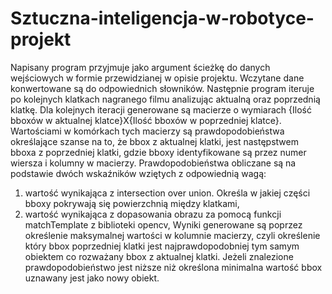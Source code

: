 # Sztuczna-inteligencja-w-robotyce-projekt
Napisany program przyjmuje jako argument ścieżkę do danych wejściowych w formie przewidzianej w opisie projektu.
Wczytane dane konwertowane są do odpowiednich słowników. Następnie program iteruje po kolejnych klatkach nagranego filmu analizując aktualną oraz poprzednią klatkę.
Dla kolejnych iteracji generowane są macierze o wymiarach {Ilość bboxów w aktualnej klatce}X{Ilość bboxów w poprzedniej klatce}. Wartościami w komórkach tych macierzy są prawdopodobieństwa określające szanse na to, że bbox z aktualnej klatki, jest następstwem bboxa z poprzedniej klatki, gdzie bboxy identyfikowane są przez numer wiersza i kolumny w macierzy.
Prawdopodobieństwa obliczane są na podstawie dwóch wskaźników wziętych z odpowiednią wagą:
1. wartość wynikająca z intersection over union. Określa w jakiej części bboxy pokrywają się powierzchnią między klatkami,
2. wartość wynikająca z dopasowania obrazu za pomocą funkcji matchTemplate z biblioteki opencv,
Wyniki generowane są poprzez określenie maksymalnej wartości w kolumnie macierzy, czyli określenie który bbox poprzedniej klatki jest najprawdopodobniej tym samym obiektem co rozważany bbox z aktualnej klatki.
Jeżeli znalezione prawdopodobieństwo jest niższe niż określona minimalna wartość bbox uznawany jest jako nowy obiekt.
